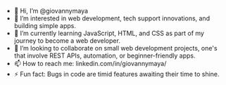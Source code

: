- 👋 Hi, I’m @giovannymaya
- 👀 I’m interested in web development, tech support innovations, and building simple apps.
- 🌱 I’m currently learning JavaScript, HTML, and CSS as part of my journey to become a web developer.
- 💞️ I’m looking to collaborate on small web development projects, one's that involve REST APIs, automation, or beginner-friendly apps.
- 📫 How to reach me: linkedin.com/in/giovannymaya/
- ⚡ Fun fact: Bugs in code are timid features awaiting their time to shine.

<!---
gio-centric/gio-centric is a ✨ special ✨ repository because its `README.md` (this file) appears on your GitHub profile.
You can click the Preview link to take a look at your changes.
--->
